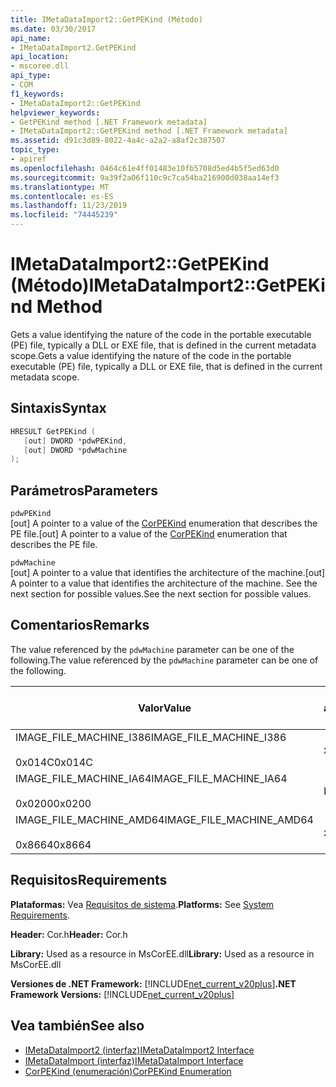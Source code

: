 ```yaml
---
title: IMetaDataImport2::GetPEKind (Método)
ms.date: 03/30/2017
api_name:
- IMetaDataImport2.GetPEKind
api_location:
- mscoree.dll
api_type:
- COM
f1_keywords:
- IMetaDataImport2::GetPEKind
helpviewer_keywords:
- GetPEKind method [.NET Framework metadata]
- IMetaDataImport2::GetPEKind method [.NET Framework metadata]
ms.assetid: d91c3d89-8022-4a4c-a2a2-a8af2c387507
topic_type:
- apiref
ms.openlocfilehash: 0464c61e4ff01483e10fb5708d5ed4b5f5ed63d0
ms.sourcegitcommit: 9a39f2a06f110c9c7ca54ba216900d038aa14ef3
ms.translationtype: MT
ms.contentlocale: es-ES
ms.lasthandoff: 11/23/2019
ms.locfileid: "74445239"
---
```

# <a name="imetadataimport2getpekind-method"></a><span data-ttu-id="22a94-102">IMetaDataImport2::GetPEKind (Método)</span><span class="sxs-lookup"><span data-stu-id="22a94-102">IMetaDataImport2::GetPEKind Method</span></span>
<span data-ttu-id="22a94-103">Gets a value identifying the nature of the code in the portable executable (PE) file, typically a DLL or EXE file, that is defined in the current metadata scope.</span><span class="sxs-lookup"><span data-stu-id="22a94-103">Gets a value identifying the nature of the code in the portable executable (PE) file, typically a DLL or EXE file, that is defined in the current metadata scope.</span></span>  
  
## <a name="syntax"></a><span data-ttu-id="22a94-104">Sintaxis</span><span class="sxs-lookup"><span data-stu-id="22a94-104">Syntax</span></span>  
  
```cpp  
HRESULT GetPEKind (  
   [out] DWORD *pdwPEKind,  
   [out] DWORD *pdwMachine  
);  
```  
  
## <a name="parameters"></a><span data-ttu-id="22a94-105">Parámetros</span><span class="sxs-lookup"><span data-stu-id="22a94-105">Parameters</span></span>  
 `pdwPEKind`  
 <span data-ttu-id="22a94-106">[out] A pointer to a value of the [CorPEKind](../../../../docs/framework/unmanaged-api/metadata/corpekind-enumeration.md) enumeration that describes the PE file.</span><span class="sxs-lookup"><span data-stu-id="22a94-106">[out] A pointer to a value of the [CorPEKind](../../../../docs/framework/unmanaged-api/metadata/corpekind-enumeration.md) enumeration that describes the PE file.</span></span>  
  
 `pdwMachine`  
 <span data-ttu-id="22a94-107">[out] A pointer to a value that identifies the architecture of the machine.</span><span class="sxs-lookup"><span data-stu-id="22a94-107">[out] A pointer to a value that identifies the architecture of the machine.</span></span> <span data-ttu-id="22a94-108">See the next section for possible values.</span><span class="sxs-lookup"><span data-stu-id="22a94-108">See the next section for possible values.</span></span>  
  
## <a name="remarks"></a><span data-ttu-id="22a94-109">Comentarios</span><span class="sxs-lookup"><span data-stu-id="22a94-109">Remarks</span></span>  
 <span data-ttu-id="22a94-110">The value referenced by the `pdwMachine` parameter can be one of the following.</span><span class="sxs-lookup"><span data-stu-id="22a94-110">The value referenced by the `pdwMachine` parameter can be one of the following.</span></span>  
  
|<span data-ttu-id="22a94-111">Valor</span><span class="sxs-lookup"><span data-stu-id="22a94-111">Value</span></span>|<span data-ttu-id="22a94-112">Machine architecture</span><span class="sxs-lookup"><span data-stu-id="22a94-112">Machine architecture</span></span>|  
|-----------|--------------------------|  
|<span data-ttu-id="22a94-113">IMAGE_FILE_MACHINE_I386</span><span class="sxs-lookup"><span data-stu-id="22a94-113">IMAGE_FILE_MACHINE_I386</span></span><br /><br /> <span data-ttu-id="22a94-114">0x014C</span><span class="sxs-lookup"><span data-stu-id="22a94-114">0x014C</span></span>|<span data-ttu-id="22a94-115">x86</span><span class="sxs-lookup"><span data-stu-id="22a94-115">x86</span></span>|  
|<span data-ttu-id="22a94-116">IMAGE_FILE_MACHINE_IA64</span><span class="sxs-lookup"><span data-stu-id="22a94-116">IMAGE_FILE_MACHINE_IA64</span></span><br /><br /> <span data-ttu-id="22a94-117">0x0200</span><span class="sxs-lookup"><span data-stu-id="22a94-117">0x0200</span></span>|<span data-ttu-id="22a94-118">Intel IPF</span><span class="sxs-lookup"><span data-stu-id="22a94-118">Intel IPF</span></span>|  
|<span data-ttu-id="22a94-119">IMAGE_FILE_MACHINE_AMD64</span><span class="sxs-lookup"><span data-stu-id="22a94-119">IMAGE_FILE_MACHINE_AMD64</span></span><br /><br /> <span data-ttu-id="22a94-120">0x8664</span><span class="sxs-lookup"><span data-stu-id="22a94-120">0x8664</span></span>|<span data-ttu-id="22a94-121">x64</span><span class="sxs-lookup"><span data-stu-id="22a94-121">x64</span></span>|  
  
## <a name="requirements"></a><span data-ttu-id="22a94-122">Requisitos</span><span class="sxs-lookup"><span data-stu-id="22a94-122">Requirements</span></span>  
 <span data-ttu-id="22a94-123">**Plataformas:** Vea [Requisitos de sistema](../../../../docs/framework/get-started/system-requirements.md).</span><span class="sxs-lookup"><span data-stu-id="22a94-123">**Platforms:** See [System Requirements](../../../../docs/framework/get-started/system-requirements.md).</span></span>  
  
 <span data-ttu-id="22a94-124">**Header:** Cor.h</span><span class="sxs-lookup"><span data-stu-id="22a94-124">**Header:** Cor.h</span></span>  
  
 <span data-ttu-id="22a94-125">**Library:** Used as a resource in MsCorEE.dll</span><span class="sxs-lookup"><span data-stu-id="22a94-125">**Library:** Used as a resource in MsCorEE.dll</span></span>  
  
 <span data-ttu-id="22a94-126">**Versiones de .NET Framework:** [!INCLUDE[net_current_v20plus](../../../../includes/net-current-v20plus-md.md)]</span><span class="sxs-lookup"><span data-stu-id="22a94-126">**.NET Framework Versions:** [!INCLUDE[net_current_v20plus](../../../../includes/net-current-v20plus-md.md)]</span></span>  
  
## <a name="see-also"></a><span data-ttu-id="22a94-127">Vea también</span><span class="sxs-lookup"><span data-stu-id="22a94-127">See also</span></span>

- [<span data-ttu-id="22a94-128">IMetaDataImport2 (interfaz)</span><span class="sxs-lookup"><span data-stu-id="22a94-128">IMetaDataImport2 Interface</span></span>](../../../../docs/framework/unmanaged-api/metadata/imetadataimport2-interface.md)
- [<span data-ttu-id="22a94-129">IMetaDataImport (interfaz)</span><span class="sxs-lookup"><span data-stu-id="22a94-129">IMetaDataImport Interface</span></span>](../../../../docs/framework/unmanaged-api/metadata/imetadataimport-interface.md)
- [<span data-ttu-id="22a94-130">CorPEKind (enumeración)</span><span class="sxs-lookup"><span data-stu-id="22a94-130">CorPEKind Enumeration</span></span>](../../../../docs/framework/unmanaged-api/metadata/corpekind-enumeration.md)
